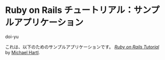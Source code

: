# Ruby on Rails チュートリアル：サンプルアプリケーション

doi-yu


これは、以下のためのサンプルアプリケーションです。
[*Ruby on Rails Tutorial*](http://railstutorial.jp/)
by [Michael Hartl](http://www.michaelhartl.com/).
